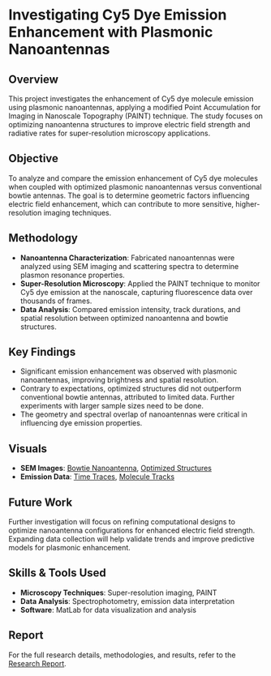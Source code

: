 # Investigating Cy5 Dye Emission Enhancement with Plasmonic Nanoantennas

## Overview
This project investigates the enhancement of Cy5 dye molecule emission using plasmonic nanoantennas, applying a modified Point Accumulation for Imaging in Nanoscale Topography (PAINT) technique. The study focuses on optimizing nanoantenna structures to improve electric field strength and radiative rates for super-resolution microscopy applications.

## Objective
To analyze and compare the emission enhancement of Cy5 dye molecules when coupled with optimized plasmonic nanoantennas versus conventional bowtie antennas. The goal is to determine geometric factors influencing electric field enhancement, which can contribute to more sensitive, higher-resolution imaging techniques.

## Methodology
- **Nanoantenna Characterization**: Fabricated nanoantennas were analyzed using SEM imaging and scattering spectra to determine plasmon resonance properties.
- **Super-Resolution Microscopy**: Applied the PAINT technique to monitor Cy5 dye emission at the nanoscale, capturing fluorescence data over thousands of frames.
- **Data Analysis**: Compared emission intensity, track durations, and spatial resolution between optimized nanoantenna and bowtie structures.

## Key Findings
- Significant emission enhancement was observed with plasmonic nanoantennas, improving brightness and spatial resolution.
- Contrary to expectations, optimized structures did not outperform conventional bowtie antennas, attributed to limited data. Further experiments with larger sample sizes need to be done.
- The geometry and spectral overlap of nanoantennas were critical in influencing dye emission properties.

## Visuals
- **SEM Images**: [Bowtie Nanoantenna](visuals/sem_bowtie_nanoantenna.png), [Optimized Structures](visuals/sem_optimized_structure.png)
- **Emission Data**: [Time Traces](visuals/emission_time_traces.png), [Molecule Tracks](visuals/molecule_tracks.png)

## Future Work
Further investigation will focus on refining computational designs to optimize nanoantenna configurations for enhanced electric field strength. Expanding data collection will help validate trends and improve predictive models for plasmonic enhancement.

## Skills & Tools Used
- **Microscopy Techniques**: Super-resolution imaging, PAINT
- **Data Analysis**: Spectrophotometry, emission data interpretation
- **Software**: MatLab for data visualization and analysis

## Report
For the full research details, methodologies, and results, refer to the [Research Report](Research_Report.pdf).

